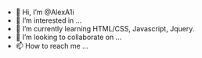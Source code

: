 - 👋 Hi, I’m @AlexA1i
- 👀 I’m interested in ...
- 🌱 I’m currently learning HTML/CSS, Javascript, Jquery. 
- 💞️ I’m looking to collaborate on ...
- 📫 How to reach me ...

<!---
AlexA1i/AlexA1i is a ✨ special ✨ repository because its `README.md` (this file) appears on your GitHub profile.
You can click the Preview link to take a look at your changes.
--->
